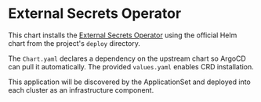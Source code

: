 # External Secrets Operator

This chart installs the [External Secrets Operator](https://github.com/external-secrets/external-secrets)
using the official Helm chart from the project's `deploy` directory.

The `Chart.yaml` declares a dependency on the upstream chart so ArgoCD can
pull it automatically. The provided `values.yaml` enables CRD installation.

This application will be discovered by the ApplicationSet and deployed into
each cluster as an infrastructure component.
